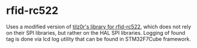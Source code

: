 # rfid-rc522

Uses a modified version of [tilz0r's library for rfid-rc522](https://github.com/MaJerle/stm32f429/blob/master/00-STM32F429_LIBRARIES/tm_stm32f4_mfrc522.c), which does not rely on their SPI libraries, but rather on the HAL SPI libraries. Logging of found tag is done via lcd log utility that can be found in STM32F7Cube framework.